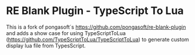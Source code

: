 RE Blank Plugin - TypeScript To Lua
===================================

This is a fork of pongasoft´s https://github.com/pongasoft/re-blank-plugin and adds a show case for using TypeScriptToLua (https://github.com/TypeScriptToLua/TypeScriptToLua) to generate custom display lua file from TypesScript.
